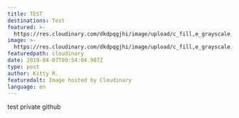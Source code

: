 ```yaml
---
title: TEST
destinations: Test
featured: >-
  https://res.cloudinary.com/dkdpqgjhi/image/upload/c_fill,e_grayscale,f_auto,q_auto,w_300/16_flad6k.jpg
image: >-
  https://res.cloudinary.com/dkdpqgjhi/image/upload/c_fill,e_grayscale,f_auto,q_auto,w_300/16_flad6k.jpg
featuredpath: cloudinary
date: 2019-04-07T09:54:04.907Z
type: post
author: Kitty R.
featuredalt: Image hosted by Cloudinary
language: en
---
```

test private github
